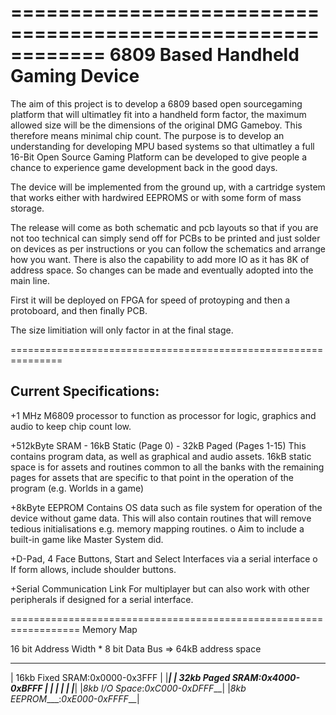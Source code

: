 ============================================================
      6809 Based Handheld Gaming Device
============================================================
The aim of this project is to develop a 6809 based 
open sourcegaming platform that will ultimatley fit into a 
handheld form factor, the maximum allowed size will be the 
dimensions of the original DMG Gameboy. This therefore means 
minimal chip count. 
The purpose is to develop an understanding for developing MPU
based systems so that ultimatley a full 16-Bit Open Source 
Gaming Platform can be developed to give people a chance to 
experience game development back in the good days.

The device will be implemented from the ground up, with a 
cartridge system that works either with hardwired EEPROMS
or with some form of mass storage. 

The release will come as both schematic and pcb layouts so
that if you are not too technical can simply send off for 
PCBs to be printed and just solder on devices as per instructions
or you can follow the schematics and arrange how you want.
There is also the capability to add more IO as it has 8K of address
space. So changes can be made and eventually adopted into the 
main line.

First it will be deployed on FPGA for speed of protoyping and then
a protoboard, and then finally PCB.

The size limitiation will only factor in at the final stage.

===============================================================

Current Specifications:
------------------------------
+1 MHz M6809 processor to function as processor for logic,
graphics and audio to keep chip count low.

+512kByte SRAM
 	-	16kB Static (Page 0)
	-   32kB Paged  (Pages 1-15)
This contains program data, as well as graphical and audio assets.
16kB static space is for assets and routines common to all the banks
with the remaining pages for assets that are specific to that point in
the operation of the program (e.g. Worlds in a game)

+8kByte EEPROM
Contains OS data such as file system for operation of the device without
game data. 
This will also contain routines that will remove tedious initialisations
e.g. memory mapping routines.
o Aim to include a built-in game like Master System did.

+D-Pad, 4 Face Buttons, Start and Select 
Interfaces via a serial interface
o If form allows, include shoulder buttons.

+Serial Communication Link
For multiplayer but can also work with other peripherals if designed for 
a serial interface.

==================================================================
 Memory Map
 
 16 bit Address Width * 8 bit Data Bus => 64kB address space
 _________________________________
| 16kb Fixed SRAM:0x0000-0x3FFF   |
|_________________________________|
| 32kb Paged SRAM:0x4000-0xBFFF   |
|								  |
|                                 |
|_________________________________|
|_8kb I/O Space_:_0xC000-0xDFFF___|
|_8kb EEPROM____:_0xE000-0xFFFF___|
